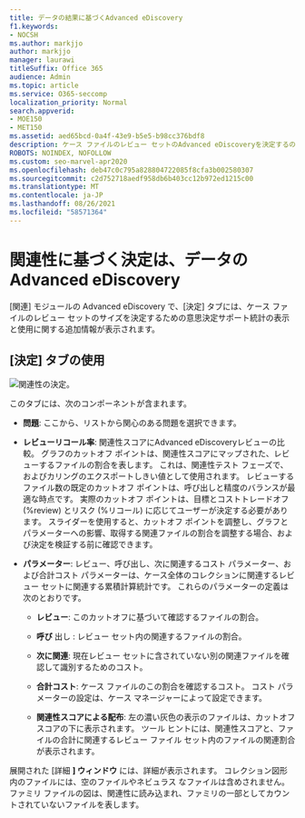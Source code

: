 ```yaml
---
title: データの結果に基づくAdvanced eDiscovery
f1.keywords:
- NOCSH
ms.author: markjjo
author: markjjo
manager: laurawi
titleSuffix: Office 365
audience: Admin
ms.topic: article
ms.service: O365-seccomp
localization_priority: Normal
search.appverid:
- MOE150
- MET150
ms.assetid: aed65bcd-0a4f-43e9-b5e5-b98cc376bdf8
description: ケース ファイルのレビュー セットのAdvanced eDiscoveryを決定するのに役立つデータを提供する方法について説明します。
ROBOTS: NOINDEX, NOFOLLOW
ms.custom: seo-marvel-apr2020
ms.openlocfilehash: deb47c0c795a828804722085f8cfa3b002580307
ms.sourcegitcommit: c2d752718aedf958db6b403cc12b972ed1215c00
ms.translationtype: MT
ms.contentlocale: ja-JP
ms.lasthandoff: 08/26/2021
ms.locfileid: "58571364"
---
```

# <a name="decisions-based-on-relevance-results-in-advanced-ediscovery"></a>関連性に基づく決定は、データのAdvanced eDiscovery
  
[関連] モジュールの Advanced eDiscovery で、[決定] タブには、ケース ファイルのレビュー セットのサイズを決定するための意思決定サポート統計の表示と使用に関する追加情報が表示されます。
  
## <a name="using-the-decide-tab"></a>[決定] タブの使用

![関連性の決定。](../media/f32fed89-f3b5-404a-90c7-ea25d2eb58a9.png)
  
このタブには、次のコンポーネントが含まれます。
  
- **問題**: ここから、リストから関心のある問題を選択できます。

- **レビューリコール率**: 関連性スコアにAdvanced eDiscoveryレビューの比較。 グラフのカットオフ ポイントは、関連性スコアにマップされた、レビューするファイルの割合を表します。 これは、関連性テスト フェーズで、およびカリングのエクスポートしきい値として使用されます。 レビューするファイル数の既定のカットオフ ポイントは、呼び出しと精度のバランスが最適な時点です。 実際のカットオフ ポイントは、目標とコストトレードオフ (%review) とリスク (%リコール) に応じてユーザーが決定する必要があります。 スライダーを使用すると、カットオフ ポイントを調整し、グラフとパラメーターへの影響、取得する関連ファイルの割合を調整する場合、および決定を検証する前に確認できます。

- **パラメーター**: レビュー、呼び出し、次に関連するコスト パラメーター、および合計コスト パラメーターは、ケース全体のコレクションに関連するレビュー セットに関連する累積計算統計です。 これらのパラメーターの定義は次のとおりです。

  - **レビュー**: このカットオフに基づいて確認するファイルの割合。

  - **呼び** 出し : レビュー セット内の関連するファイルの割合。

  - **次に関連**: 現在レビュー セットに含されていない別の関連ファイルを確認して識別するためのコスト。

  - **合計コスト**: ケース ファイルのこの割合を確認するコスト。 コスト パラメーターの設定は、ケース マネージャーによって設定できます。

  - **関連性スコアによる配布**: 左の濃い灰色の表示のファイルは、カットオフ スコアの下に表示されます。 ツール ヒントには、関連性スコアと、ファイルの合計に関連するレビュー ファイル セット内のファイルの関連割合が表示されます。

展開された [詳細 **] ウィンドウ** には、詳細が表示されます。 コレクション図形内のファイルには、空のファイルやネビュラス なファイルは含めされません。 ファミリ ファイルの図は、関連性に読み込まれ、ファミリの一部としてカウントされていないファイルを表します。
